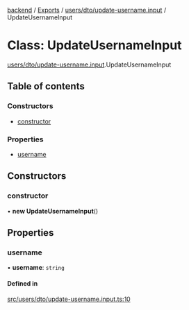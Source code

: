 [backend](../README.md) / [Exports](../modules.md) / [users/dto/update-username.input](../modules/users_dto_update_username_input.md) / UpdateUsernameInput

# Class: UpdateUsernameInput

[users/dto/update-username.input](../modules/users_dto_update_username_input.md).UpdateUsernameInput

## Table of contents

### Constructors

- [constructor](users_dto_update_username_input.UpdateUsernameInput.md#constructor)

### Properties

- [username](users_dto_update_username_input.UpdateUsernameInput.md#username)

## Constructors

### constructor

• **new UpdateUsernameInput**()

## Properties

### username

• **username**: `string`

#### Defined in

[src/users/dto/update-username.input.ts:10](https://github.com/GQDeltex/ft_transcendence/blob/main/backend/src/users/dto/update-username.input.ts#L10)
